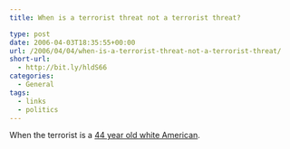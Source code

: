 ```yaml
---
title: When is a terrorist threat not a terrorist threat?

type: post
date: 2006-04-03T18:35:55+00:00
url: /2006/04/04/when-is-a-terrorist-threat-not-a-terrorist-threat/
short-url:
  - http://bit.ly/hldS66
categories:
  - General
tags:
  - links
  - politics
---
```

When the terrorist is a <a href="http://www.startribune.com/462/story/347852.html">44 year old white American</a>.